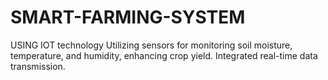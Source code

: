 # SMART-FARMING-SYSTEM
USING IOT technology
Utilizing sensors for monitoring soil moisture, temperature, and humidity, enhancing crop yield. Integrated real-time data transmission.
